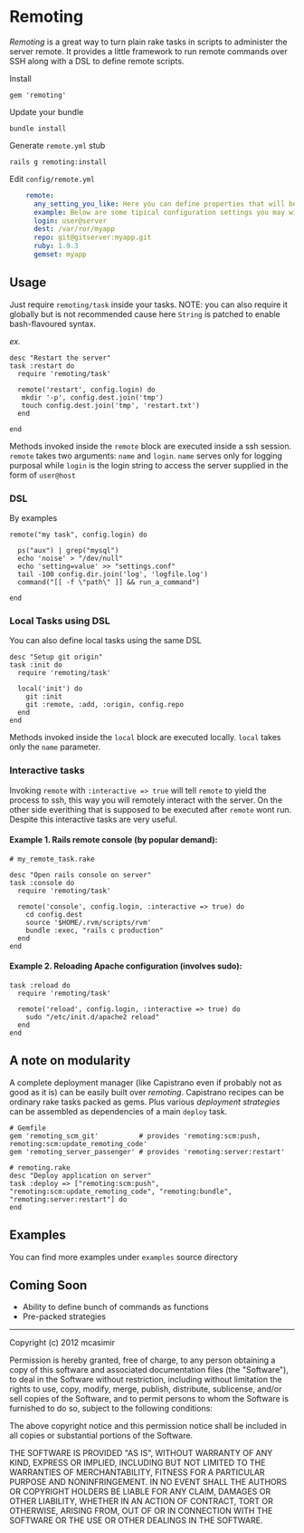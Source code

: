 # Remoting

*Remoting* is a great way to turn plain rake tasks in scripts to administer the server remote. It provides a little framework to run remote commands over SSH along with a DSL to define remote scripts.

Install

    gem 'remoting'
    
Update your bundle
  
    bundle install

Generate `remote.yml` stub

    rails g remoting:install

Edit `config/remote.yml`

``` yml
    remote:
      any_setting_you_like: Here you can define properties that will be available in 'config' struct inside rake tasks!
      example: Below are some tipical configuration settings you may wish to define ...
      login: user@server
      dest: /var/ror/myapp
      repo: git@gitserver:myapp.git
      ruby: 1.9.3
      gemset: myapp
```       

## Usage

Just require `remoting/task` inside your tasks. NOTE: you can also require it globally but is not recommended cause here `String` is patched to enable bash-flavoured syntax.

_ex._

    desc "Restart the server"
    task :restart do
      require 'remoting/task'
    
      remote('restart', config.login) do
       mkdir '-p', config.dest.join('tmp')
       touch config.dest.join('tmp', 'restart.txt') 
      end
    
    end
 
Methods invoked inside the `remote` block are executed inside a ssh session. `remote` takes two arguments: `name` and `login`. `name` serves only for logging purposal while `login` is the login string to access the server supplied in the form of `user@host`

### DSL

By examples
  
    remote("my task", config.login) do 

      ps("aux") | grep("mysql") 
      echo 'noise' > "/dev/null"
      echo 'setting=value' >> "settings.conf"
      tail -100 config.dir.join('log', 'logfile.log')
      command("[[ -f \"path\" ]] && run_a_command")

    end

### Local Tasks using DSL

You can also define local tasks using the same DSL

    desc "Setup git origin"
    task :init do
      require 'remoting/task'
    
      local('init') do
        git :init
        git :remote, :add, :origin, config.repo
      end  
    end

Methods invoked inside the `local` block are executed locally. `local` takes only the `name` parameter.


### Interactive tasks

Invoking `remote` with `:interactive => true` will tell `remote` to yield the process to ssh, this way you will remotely interact with the server. On the other side everithing that is supposed to be executed after `remote` wont run. Despite this interactive tasks are very useful.

#### Example 1. Rails remote console (by popular demand):
  
    # my_remote_task.rake

    desc "Open rails console on server"
    task :console do
      require 'remoting/task'

      remote('console', config.login, :interactive => true) do
        cd config.dest
        source '$HOME/.rvm/scripts/rvm'
        bundle :exec, "rails c production"
      end
    end
    
####  Example 2. Reloading Apache configuration (involves sudo):
    
    task :reload do
      require 'remoting/task'

      remote('reload', config.login, :interactive => true) do
        sudo "/etc/init.d/apache2 reload"
      end
    end
        

## A note on modularity

A complete deployment manager (like Capistrano even if probably not as good as it is) can be easily built over *remoting*. Capistrano recipes can be ordinary rake tasks packed as gems. Plus various _deployment strategies_ can be assembled as dependencies of a main `deploy` task.

    # Gemfile
    gem 'remoting_scm_git'          # provides 'remoting:scm:push, remoting:scm:update_remoting_code'
    gem 'remoting_server_passenger' # provides 'remoting:server:restart'

    # remoting.rake
    desc "Deploy application on server"
    task :deploy => ["remoting:scm:push", "remoting:scm:update_remoting_code", "remoting:bundle", "remoting:server:restart"] do
    end


## Examples

You can find more examples under `examples` source directory


## Coming Soon

* Ability to define bunch of commands as functions
* Pre-packed strategies     

---

Copyright (c) 2012 mcasimir

Permission is hereby granted, free of charge, to any person obtaining
a copy of this software and associated documentation files (the
"Software"), to deal in the Software without restriction, including
without limitation the rights to use, copy, modify, merge, publish,
distribute, sublicense, and/or sell copies of the Software, and to
permit persons to whom the Software is furnished to do so, subject to
the following conditions:

The above copyright notice and this permission notice shall be
included in all copies or substantial portions of the Software.

THE SOFTWARE IS PROVIDED "AS IS", WITHOUT WARRANTY OF ANY KIND,
EXPRESS OR IMPLIED, INCLUDING BUT NOT LIMITED TO THE WARRANTIES OF
MERCHANTABILITY, FITNESS FOR A PARTICULAR PURPOSE AND
NONINFRINGEMENT. IN NO EVENT SHALL THE AUTHORS OR COPYRIGHT HOLDERS BE
LIABLE FOR ANY CLAIM, DAMAGES OR OTHER LIABILITY, WHETHER IN AN ACTION
OF CONTRACT, TORT OR OTHERWISE, ARISING FROM, OUT OF OR IN CONNECTION
WITH THE SOFTWARE OR THE USE OR OTHER DEALINGS IN THE SOFTWARE.


